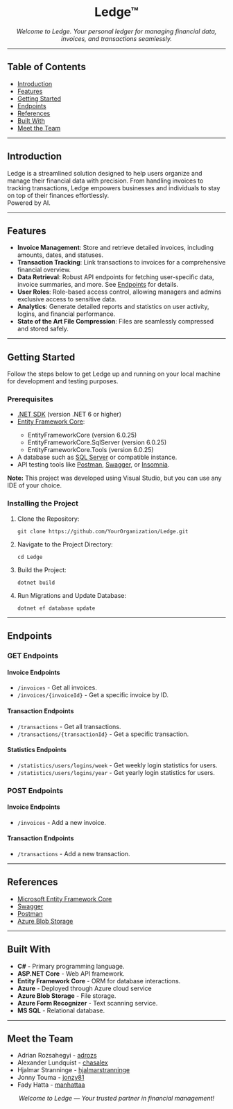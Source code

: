 <h1 align="center">Ledge™</h1>
<p align="center"><i>Welcome to Ledge. Your personal ledger for managing financial data, invoices, and transactions seamlessly.</i></p>

---

<h2>Table of Contents</h2>
<ul>
  <li><a href="#introduction">Introduction</a></li>
  <li><a href="#features">Features</a></li>
  <li><a href="#getting-started">Getting Started</a></li>
  <li><a href="#endpoints">Endpoints</a></li>
  <li><a href="#references">References</a></li>
  <li><a href="#built-with">Built With</a></li>
  <li><a href="#meet-the-team">Meet the Team</a></li>
</ul>

---

<h2 id="introduction">Introduction</h2>
<p>
Ledge is a streamlined solution designed to help users organize and manage their financial data with precision. From handling invoices to tracking transactions, Ledge empowers businesses and individuals to stay on top of their finances effortlessly. <br /> Powered by AI.
</p>

---

<h2 id="features">Features</h2>
<ul>
  <li><b>Invoice Management</b>: Store and retrieve detailed invoices, including amounts, dates, and statuses.</li>
  <li><b>Transaction Tracking</b>: Link transactions to invoices for a comprehensive financial overview.</li>
  <li><b>Data Retrieval</b>: Robust API endpoints for fetching user-specific data, invoice summaries, and more. See <a href="#endpoints">Endpoints</a> for details.</li>
  <li><b>User Roles</b>: Role-based access control, allowing managers and admins exclusive access to sensitive data.</li>
  <li><b>Analytics</b>: Generate detailed reports and statistics on user activity, logins, and financial performance.</li>
  <li><b>State of the Art File Compression</b>: Files are seamlessly compressed and stored safely.</li>
</ul>

---

<h2 id="getting-started">Getting Started</h2>
<p>Follow the steps below to get Ledge up and running on your local machine for development and testing purposes.</p>

<h3>Prerequisites</h3>
<ul>
  <li><a href="https://dotnet.microsoft.com/download">.NET SDK</a> (version .NET 6 or higher)</li>
  <li><a href="https://docs.microsoft.com/en-us/ef/core/">Entity Framework Core</a>:</li>
  <ul>
    <li>EntityFrameworkCore (version 6.0.25)</li>
    <li>EntityFrameworkCore.SqlServer (version 6.0.25)</li>
    <li>EntityFrameworkCore.Tools (version 6.0.25)</li>
  </ul>
  <li>A database such as <a href="https://www.microsoft.com/en-us/sql-server">SQL Server</a> or compatible instance.</li>
  <li>API testing tools like <a href="https://www.postman.com/">Postman</a>, <a href="https://swagger.io/">Swagger</a>, or <a href="https://insomnia.rest/">Insomnia</a>.</li>
</ul>
<p><b>Note:</b> This project was developed using Visual Studio, but you can use any IDE of your choice.</p>

<h3>Installing the Project</h3>
<ol>
  <li>Clone the Repository:</li>
  <pre><code>git clone https://github.com/YourOrganization/Ledge.git</code></pre>
  <li>Navigate to the Project Directory:</li>
  <pre><code>cd Ledge</code></pre>
  <li>Build the Project:</li>
  <pre><code>dotnet build</code></pre>
  <li>Run Migrations and Update Database:</li>
  <pre><code>dotnet ef database update</code></pre>
</ol>

---

<h2 id="endpoints">Endpoints</h2>

<h3>GET Endpoints</h3>
<h4>Invoice Endpoints</h4>
<ul>
  <li><code>/invoices</code> - Get all invoices.</li>
  <li><code>/invoices/{invoiceId}</code> - Get a specific invoice by ID.</li>
</ul>

<h4>Transaction Endpoints</h4>
<ul>
  <li><code>/transactions</code> - Get all transactions.</li>
  <li><code>/transactions/{transactionId}</code> - Get a specific transaction.</li>
</ul>

<h4>Statistics Endpoints</h4>
<ul>
  <li><code>/statistics/users/logins/week</code> - Get weekly login statistics for users.</li>
  <li><code>/statistics/users/logins/year</code> - Get yearly login statistics for users.</li>
</ul>

<h3>POST Endpoints</h3>
<h4>Invoice Endpoints</h4>
<ul>
  <li><code>/invoices</code> - Add a new invoice.</li>
</ul>
<h4>Transaction Endpoints</h4>
<ul>
  <li><code>/transactions</code> - Add a new transaction.</li>
</ul>

---

<h2 id="references">References</h2>
<ul>
  <li><a href="https://docs.microsoft.com/en-us/ef/core/">Microsoft Entity Framework Core</a></li>
  <li><a href="https://swagger.io/">Swagger</a></li>
  <li><a href="https://www.postman.com/">Postman</a></li>
  <li><a href="https://azure.microsoft.com/en-us/services/storage/blobs/">Azure Blob Storage</a></li>
</ul>

---

<h2 id="built-with">Built With</h2>
<ul>
  <li><b>C#</b> - Primary programming language.</li>
  <li><b>ASP.NET Core</b> - Web API framework.</li>
  <li><b>Entity Framework Core</b> - ORM for database interactions.</li>
  <li><b>Azure</b> - Deployed through Azure cloud service</li>
  <li><b>Azure Blob Storage</b> - File storage.</li>
  <li><b>Azure Form Recognizer</b> - Text scanning service.</li>
  <li><b>MS SQL</b> - Relational database.</li>
</ul>

---

<h2 id="meet-the-team">Meet the Team</h2>
<ul>
  <li>Adrian Rozsahegyi - <a href="https://github.com/adrozs">adrozs</a></li>
  <li>Alexander Lundquist - <a href="https://github.com/chasalex">chasalex</a></li>
  <li>Hjalmar Stranninge - <a href="https://github.com/hjalmarstranninge">hjalmarstranninge</a></li>
  <li>Jonny Touma - <a href="https://github.com/jonzy81">jonzy81</a></li>
  <li>Fady Hatta - <a href="https://github.com/manhattaa">manhattaa</a></li>
</ul>

<p align="center"><i>Welcome to Ledge — Your trusted partner in financial management!</i></p>
